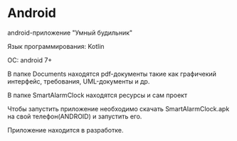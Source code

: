 # Android

android-приложение "Умный будильник"

Язык программирования: Kotlin

ОС: android 7+

В папке Documents находятся pdf-документы такие как графичекий интерфейс, требования, UML-документы и др.

В папке SmartAlarmClock находятся ресурсы и сам проект

Чтобы запустить приложение необходимо скачать SmartAlarmClock.apk на свой телефон(ANDROID) и запустить его.

Приложение находится в разработке.
